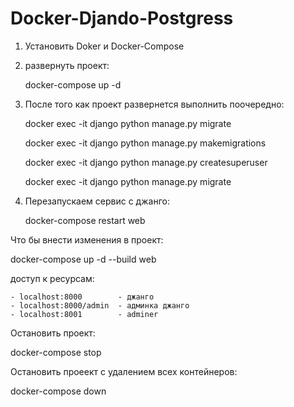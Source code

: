 # Docker-Djando-Postgress

1. Установить Doker и Docker-Compose

2. развернуть проект:

   docker-compose up -d

4. После того как проект развернется выполнить поочередно:

   docker exec -it django python manage.py migrate 
   
   docker exec -it django python manage.py makemigrations
   
   docker exec -it django python manage.py createsuperuser
   
   docker exec -it django python manage.py migrate 
   
   
 5. Перезапускаем сервис с джанго:

    docker-compose restart web

     
 
 Что бы внести изменения в проект:
 
   docker-compose up -d --build web    

 доступ к ресурсам:
 
    - localhost:8000        - джанго
    - localhost:8000/admin  - админка джанго
    - localhost:8001        - adminer

Остановить проект:

   docker-compose stop

Остановить проеект с удалением всех контейнеров:
  
   docker-compose down

